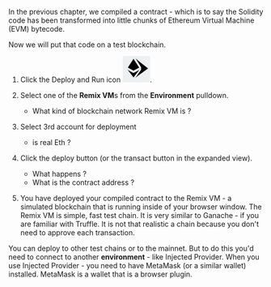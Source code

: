 In the previous chapter, we compiled a contract  - which is to say the Solidity code has been transformed into little chunks of Ethereum Virtual Machine (EVM) bytecode.

Now we will put that code on a test blockchain. 

1. Click the Deploy and Run icon ![deploy & run icon](https://raw.githubusercontent.com/ethereum/remix-workshops/master/Basics/deploy_to_the_remixvm/images/run.png "deploy & run icon").  

2. Select one of the **Remix VM**s from the **Environment** pulldown. 
   - What kind of blockchain network Remix VM is ?

3. Select 3rd account for deployment
   - is real Eth ? 

4. Click the deploy button (or the transact button in the expanded view).
   - What happens ?
   - What is the contract address ? 

5. You have deployed your compiled contract to the Remix VM - a simulated blockchain that is running inside of your browser window.  The Remix VM is simple, fast test chain.  It is very similar to Ganache - if you are familiar with Truffle. It is not that realistic a chain because you don't need to approve each transaction.  

You can deploy to other test chains or to the mainnet. But to do this you'd need to connect to another **environment** - like Injected Provider.  When you use Injected Provider - you need to have MetaMask (or a similar wallet) installed. MetaMask is a wallet that is a browser plugin.    
